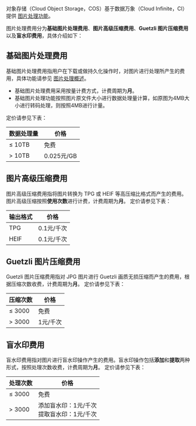 对象存储（Cloud Object Storage，COS）基于数据万象（Cloud Infinite，CI）提供 [图片处理功能](https://cloud.tencent.com/document/product/436/42215)。

图片处理费用分为**基础图片处理费用**、**图片高级压缩费用**、**Guetzli 图片压缩费用**以及**盲水印费用**，具体介绍如下：

## 基础图片处理费用

基础图片处理费用指用户在下载或做持久化操作时，对图片进行处理所产生的费用，具体功能请参见 [图片处理概述](https://cloud.tencent.com/document/product/436/42215)。

- 基础图片处理费用采用按量计费方式，计费周期为**月**。
- 基础图片处理功能按照图片原文件大小进行数据处理量计算，如原图为4MB大小进行转码处理，则按照4MB进行计量。

定价请参见下表：

| 数据处理量 | 价格       |
| ---------- | ---------- |
| ≤ 10TB      | 免费       |
| > 10TB      | 0.025元/GB |

## 图片高级压缩费用

图片高级压缩费用指将图片转换为 TPG 或 HEIF 等高压缩比格式而产生的费用。图片高级压缩按照**使用次数**进行计费，计费周期为**月**。
定价请参见下表：

| 输出格式 | 价格       |
| -------- | ---------- |
| TPG      | 0.1元/千次 |
| HEIF     | 0.1元/千次 |


## Guetzli 图片压缩费用

Guetzli 图片压缩费用指对 JPG 图片进行 Guetzli 画质无损压缩而产生的费用，根据压缩次数收费，计费周期为**月**。
定价请参见下表：

| 压缩次数 | 价格     |
| -------- | -------- |
| ≤ 3000    | 免费     |
| > 3000    | 1元/千次 |


## 盲水印费用

盲水印费用指对图片进行盲水印操作产生的费用。盲水印操作包括**添加**和**提取**两种形式，按照处理次数收费，计费周期为**月**。
定价请参见下表：

| 处理次数 | 价格                                        |
| -------- | ------------------------------------------- |
| ≤ 3000    | 免费                                        |
| > 3000    | 添加盲水印：1元/千次 <br>提取盲水印：1元/千次 |
